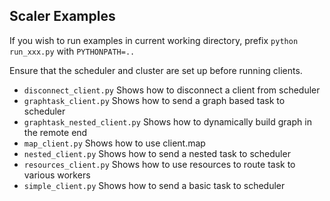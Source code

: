 
## Scaler Examples

If you wish to run examples in current working directory, prefix `python run_xxx.py` with `PYTHONPATH=..`

Ensure that the scheduler and cluster are set up before running clients.

- `disconnect_client.py`
    Shows how to disconnect a client from scheduler
- `graphtask_client.py`
    Shows how to send a graph based task to scheduler
- `graphtask_nested_client.py`
    Shows how to dynamically build graph in the remote end
- `map_client.py`
    Shows how to use client.map
- `nested_client.py`
    Shows how to send a nested task to scheduler
- `resources_client.py`
    Shows how to use resources to route task to various workers
- `simple_client.py`
    Shows how to send a basic task to scheduler
